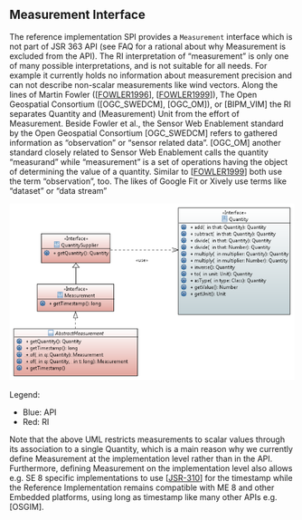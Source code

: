 
## Measurement Interface
The reference implementation SPI provides a <code>Measurement</code> interface which is not part of JSR 363 API (see FAQ for a rational about why Measurement is excluded from the API). The RI interpretation of “measurement” is only one of many possible interpretations, and is not suitable for all needs. For example it currently holds no information about measurement precision and can not describe non-scalar measurements like wind vectors.
Along the lines of Martin Fowler ([[FOWLER1996](GLOSSARY.html#FOWLER1996)], [[FOWLER1999](GLOSSARY.html#FOWLER1999)]), The Open Geospatial Consortium 
([OGC_SWEDCM], [OGC_OM]), or [BIPM_VIM] the RI separates Quantity and (Measurement) Unit from the effort of Measurement. Beside Fowler et al., the Sensor Web Enablement standard by the Open Geospatial Consortium [OGC_SWEDCM] refers to gathered information as “observation” or “sensor related data”. [OGC_OM] another standard closely related to Sensor Web Enablement calls the quantity “measurand” while “measurement” is a set of operations having the object of determining the value of a quantity. Similar to [[FOWLER1999](GLOSSARY.html#FOWLER1999)] both use the term “observation”, too. The likes of Google Fit or Xively use terms like “dataset” or “data stream”

![](image08.png)

Legend:
* Blue: API
* Red:  RI

 
Note that the above UML restricts measurements to scalar values through its association to a single Quantity, which is a main reason why we currently define Measurement at the implementation level rather than in the API. Furthermore, defining Measurement on the implementation level also allows e.g. SE 8 specific implementations to use [[JSR-310](GLOSSARY.html#JSR-310)] for the timestamp while the Reference Implementation remains compatible with ME 8 and other Embedded platforms, using long as timestamp like many other APIs e.g. [OSGIM].


